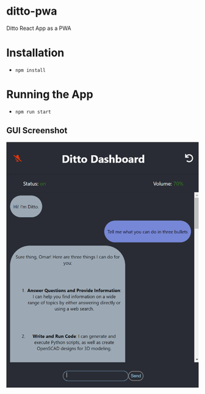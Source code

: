 # ditto-pwa
Ditto React App as a PWA

# Installation
- `npm install`

# Running the App
- `npm run start`

## GUI Screenshot
![](/images/ui.png)